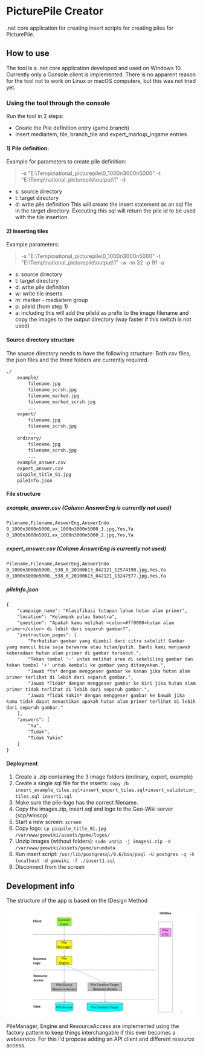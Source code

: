 
# PicturePile Creator
.net core application for creating insert scripts for creating piles for PicturePile.

## How to use
The tool is a .net core application developed and used on Windows 10. Currently only a Console client is implemented. There is no apparent reason for the tool not to work on Linux or macOS computers, but this was not tried yet.


### Using the tool through the console

Run the tool in 2 steps:
- Create the Pile definition entry (game.branch)
- Insert mediaitem, tile, branch_tile and expert_markup_ingame entries

#### 1) Pile definition:
Example for parameters to create pile definition:
> -s "E:\Temp\national_picturepile\0_1000n3000n5000" -t "E:\Temp\national_picturepile\output\1" -d 
- s: source directory
- t: target directory
- d: write pile definition
This will create the insert statement as an sql file in the target directory. Executing this sql will return the pile id to be used with the tile insertion.

#### 2) Inserting tiles
Example parameters:
> -s "E:\Temp\national_picturepile\0_1000n3000n5000" -t "E:\Temp\national_picturepile\output\1" -w -m 32 -p 91 -a
- s: source directory
- t: target directory
- d: write pile definition
- w: write tile inserts
- m: marker - mediaitem group 
- p: pileId (from step 1)
- a: including this will add the pileId as prefix to the image filename and copy the images to the output directory (way faster if this switch is not used)

#### Source directory structure
The source directory needs to have the following structure:
Both csv files, the json files and the three folders are currently required.
```
./
	example/
		filename.jpg
		filename_scrsh.jpg
		filename_marked.jpg
		filename_marked_scrsh.jpg
		...
	expert/
		filename.jpg
		filename_scrsh.jpg
		...
	ordinary/
		filename.jpg
		filename_scrsh.jpg
		...
	example_answer.csv
	expert_answer.csv
	picpile_title_91.jpg
	pileInfo.json
```
#### File structure
##### example_answer.csv (Column AnswerEng is currently not used)
```
Pilename,Filename,AnswerEng,AnswerIndo
0_1000n3000n5000,ex_1000n3000n5000_1.jpg,Yes,Ya
0_1000n3000n5001,ex_1000n3000n5000_2.jpg,Yes,Ya
```

##### expert_answer.csv (Column AnswerEng is currently not used)
```
Pilename,Filename,AnswerEng,AnswerIndo
0_1000n3000n5000,_538_0_20100613_042121_12574190.jpg,Yes,Ya
0_1000n3000n5000,_538_0_20100613_042121_13247577.jpg,Yes,Ya
```
##### pileInfo.json
```
{
	"campaign_name": "Klasifikasi tutupan lahan hutan alam primer",
	"location": "Kelompok pulau Sumatra",
	"question": "Apakah kamu melihat <color=#ff0000>hutan alam primer</color> di lebih dari separuh gambar?",
	"instruction_pages": [
		"Perhatikan gambar yang diambil dari citra satelit! Gambar yang muncul bisa saja berwarna atau hitam/putih. Bantu kami menjawab keberadaan hutan alam primer di gambar tersebut.",
		"Tekan tombol '-' untuk melihat area di sekeliling gambar dan tekan tombol '+' untuk kembali ke gambar yang ditanyakan.",
		"Jawab *Ya* dengan menggeser gambar ke kanan jika hutan alam primer terlihat di lebih dari separuh gambar.",
		"Jawab *Tidak* dengan menggeser gambar ke kiri jika hutan alam primer tidak terlihat di lebih dari separuh gambar.",
		"Jawab *Tidak Yakin* dengan menggeser gambar ke bawah jika kamu tidak dapat memastikan apakah hutan alam primer terlihat di lebih dari separuh gambar."
	],
	"answers": [
		"Ya",
		"Tidak",
		"Tidak Yakin"
	]
}
```

#### Deployment
1) Create a .zip containing the 3 image folders (ordinary, expert, example)
2) Create a single sql file for the inserts: `copy /b insert_example_tiles.sql+insert_expert_tiles.sql+insert_validation_tiles.sql insert1.sql`
3) Make sure the pile-logo has the correct filename.
4) Copy the images.zip, insert.sql and logo to the Geo-Wiki server (scp/winscp)
5) Start a new screen: `screen`
6) Copy logo: `cp picpile_title_91.jpg /var/www/geowiki/assets/game/logos/`
7) Unzip images (without folders): `sudo unzip -j images1.zip -d /var/www/geowiki/assets/game/urundata`
8) Run insert script: `/usr/lib/postgresql/9.6/bin/psql -U postgres -q -h localhost -d geowiki -f ./insert1.sql`
9) Disconnect from the screen 

## Development info
The structure of the app is based on the IDesign Method

![architecture](./resources/architecture.jpg)

PileManager, Engine and ResourceAccess are implemented using the factory pattern to keep things interchangable if this ever becomes a webservice. For this I'd propose adding an API client and different resource access.